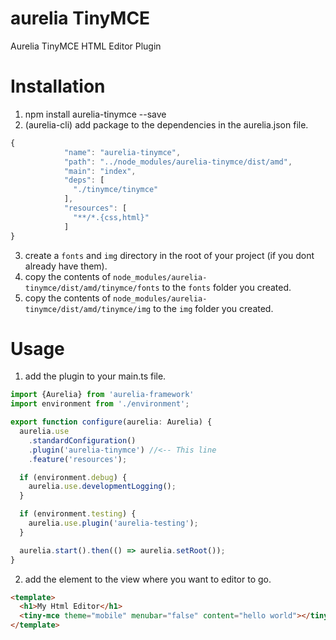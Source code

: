 # aurelia TinyMCE
Aurelia TinyMCE HTML Editor Plugin

# Installation
1. npm install aurelia-tinymce --save
2. (aurelia-cli) add package to the dependencies in the aurelia.json file.
```javascript
{
            "name": "aurelia-tinymce",
            "path": "../node_modules/aurelia-tinymce/dist/amd",
            "main": "index",
            "deps": [
              "./tinymce/tinymce"
            ],            
            "resources": [
              "**/*.{css,html}"
            ]
}
```
3. create a `fonts` and `img` directory in the root of your project (if you dont already have them).
4. copy the contents of `node_modules/aurelia-tinymce/dist/amd/tinymce/fonts` to the `fonts` folder you created.
5. copy the contents of `node_modules/aurelia-tinymce/dist/amd/tinymce/img` to the `img` folder you created.

# Usage

1. add the plugin to your main.ts file.
```javascript
import {Aurelia} from 'aurelia-framework'
import environment from './environment';

export function configure(aurelia: Aurelia) {
  aurelia.use
    .standardConfiguration()
    .plugin('aurelia-tinymce') //<-- This line
    .feature('resources');

  if (environment.debug) {
    aurelia.use.developmentLogging();
  }

  if (environment.testing) {
    aurelia.use.plugin('aurelia-testing');
  }

  aurelia.start().then(() => aurelia.setRoot());
}
```

2. add the element to the view where you want to editor to go.
```html
<template>
  <h1>My Html Editor</h1>
  <tiny-mce theme="mobile" menubar="false" content="hello world"></tiny-mce> <!--This line-->
</template>
```